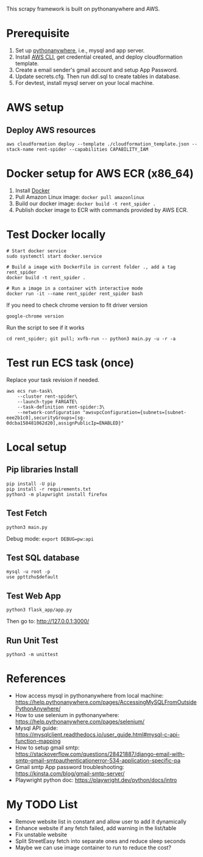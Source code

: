 This scrapy framework is built on pythonanywhere and AWS.

# Prerequisite

1. Set up [pythonanywhere](https://www.pythonanywhere.com/), i.e., mysql and app server.
2. Install [AWS CLI](https://docs.aws.amazon.com/cli/latest/userguide/getting-started-install.html), get credential created, and deploy cloudformation template.
3. Create a email sender's gmail account and setup App Password.
4. Update secrets.cfg. Then run ddl.sql to create tables in database.
5. For devtest, install mysql server on your local machine.

# AWS setup

## Deploy AWS resources

```
aws cloudformation deploy --template ./cloudformation_template.json --stack-name rent-spider --capabilities CAPABILITY_IAM
```

# Docker setup for AWS ECR (x86_64)

1. Install [Docker](https://docs.docker.com/desktop/install/mac-install/)
2. Pull Amazon Linux image: `docker pull amazonlinux`
3. Build our docker image: `docker build -t rent_spider .`
4. Publish docker image to ECR with commands provided by AWS ECR.

# Test Docker locally
```
# Start docker service
sudo systemctl start docker.service

# Build a image with DockerFile in current folder ., add a tag rent_spider
docker build -t rent_spider .

# Run a image in a container with interactive mode
docker run -it --name rent_spider rent_spider bash
```

If you need to check chrome version to fit driver version
```
google-chrome version
```

Run the script to see if it works
```
cd rent_spider; git pull; xvfb-run -- python3 main.py -u -r -a
```
# Test run ECS task (once)

Replace your task revision if needed.

```
aws ecs run-task\
	--cluster rent-spider\
	--launch-type FARGATE\
	--task-definition rent-spider:3\
	--network-configuration "awsvpcConfiguration={subnets=[subnet-eee2b1c0],securityGroups=[sg-0dcba158481062d20],assignPublicIp=ENABLED}"
```

# Local setup

## Pip libraries Install

```
pip install -U pip
pip install -r requirements.txt
python3 -m playwright install firefox
```

## Test Fetch

```
python3 main.py
```

Debug mode: `export DEBUG=pw:api`

## Test SQL database

```
mysql -u root -p
use ppttzhu$default
```

## Test Web App

```
python3 flask_app/app.py
```

Then go to: http://127.0.0.1:3000/

## Run Unit Test

```
python3 -m unittest
```

# References

- How access mysql in pythonanywhere from local machine: https://help.pythonanywhere.com/pages/AccessingMySQLFromOutsidePythonAnywhere/
- How to use selenium in pythonanywhere: https://help.pythonanywhere.com/pages/selenium/
- Mysql API guide: https://mysqlclient.readthedocs.io/user_guide.html#mysql-c-api-function-mapping
- How to setup gmail smtp: https://stackoverflow.com/questions/28421887/django-email-with-smtp-gmail-smtpauthenticationerror-534-application-specific-pa
- Gmail smtp App password troubleshooting: https://kinsta.com/blog/gmail-smtp-server/
- Playwright python doc: https://playwright.dev/python/docs/intro

# My TODO List

- Remove website list in constant and allow user to add it dynamically
- Enhance website if any fetch failed, add warning in the list/table
- Fix unstable website
- Split StreetEasy fetch into separate ones and reduce sleep seconds
- Maybe we can use image container to run to reduce the cost?
